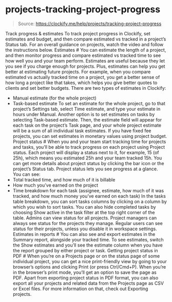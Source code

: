 # projects-tracking-project-progress

> Source: https://clockify.me/help/projects/tracking-project-progress

Track progress & estimates
To track project progress in Clockify, set estimates and budget, and then compare estimated vs tracked in a project’s Status tab.
For an overall guidance on projects, watch the video and follow the instructions below.
Estimates #
You can estimate the length of a project, and then monitor progress and compare estimated vs tracked time to see how well you and your team perform.
Estimates are useful because they let you see if you charge enough for projects. Plus, estimates can help you get better at estimating future projects.
For example, when you compare estimated vs actually tracked time on a project, you get a better sense of how long a project like that takes, which helps you give better quotes to clients and set better budgets.
There are two types of estimates in Clockify:
- Manual estimate (for the whole project)
- Task-based estimate
To set an estimate for the whole project, go to that project’s Settings tab, select Time estimate, and type your estimate in hours under Manual.
Another option is to set estimates on tasks by selecting Task-based estimate. Then, the estimate field will appear for each task on the project’s Task page, and your whole project estimate will be a sum of all individual task estimates.
If you have fixed fee projects, you can set estimates in monetary values using project budget.
Project status #
When you and your team start tracking time for projects and tasks, you’ll be able to track progress on each project using Project status.
Each project will display a status next to it, for example, 15 (of 25h), which means you estimated 25h and your team tracked 15h.
You can get more details about project status by clicking the bar icon or the project’s Status tab.
Project status lets you see progress at a glance. You can see:
- Total tracked time, and how much of it is billable
- How much you’ve earned on the project
- Time breakdown for each task (assignee, estimate, how much of it was tracked, and how much money you’ve earned on each task)
In the tasks table breakdown, you can sort tasks columns by clicking on a column by which you wish to sort tasks. You can also hide completed tasks by choosing Show active in the task filter at the top right corner of the table.
Admins can view status for all projects. Project managers can always see status for the projects they manage. Regular users can see status for their projects, unless you disable it in workspace settings.
Estimates in reports #
You can also see and export estimates in the Summary report, alongside your tracked time.
To see estimates, switch the Show estimates and you’ll see the estimate column when you have the report grouped by either project or task.
Getting project status in PDF #
When you’re on a Projects page or on the status page of some individual project, you can get a nice print-friendly view by going to your browser’s options and clicking Print (or press Ctrl/Cmd+P).
When you’re in the browser’s print mode, you’ll get an option to save the page as PDF.
Apart from exporting project status in PDF format, you can also export all your projects and related data from the Projects page as CSV or Excel files.
For more information on that, check out Exporting projects.